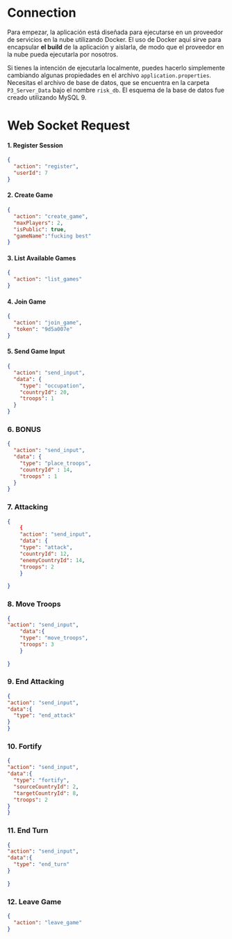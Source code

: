 # Connection
Para empezar, la aplicación está diseñada para ejecutarse en un proveedor de servicios en la nube utilizando Docker. El uso de Docker aquí sirve para encapsular __el build__ de la aplicación y aislarla, de modo que el proveedor en la nube pueda ejecutarla por nosotros.

Si tienes la intención de ejecutarla localmente, puedes hacerlo simplemente cambiando algunas propiedades en el archivo `application.properties`. Necesitas el archivo de base de datos, que se encuentra en la carpeta `P3_Server_Data` bajo el nombre `risk_db`. El esquema de la base de datos fue creado utilizando MySQL 9.


# Web Socket Request

#### 1. Register Session
```json
{
  "action": "register",
  "userId": 7  
}
 ```


#### 2. Create Game
```json
{
  "action": "create_game",
  "maxPlayers": 2,
  "isPublic": true,
  "gameName":"fucking best"
}
```
#### 3. List Available Games
```json
{
  "action": "list_games"
}
```

#### 4. Join Game
```json
{
  "action": "join_game",
  "token": "9d5a007e"
}
```

#### 5. Send Game Input
```json
{
  "action": "send_input",
  "data": {
    "type": "occupation",
    "countryId": 20,
    "troops": 1
  }
}
```

### 6. BONUS
```json
{
  "action": "send_input",
  "data": {
    "type": "place_troops",
	"countryId" : 14,
	"troops" : 1
  }
}
```

### 7. Attacking 
```json
{
    {
    "action": "send_input",
    "data": {
    "type": "attack",
    "countryId": 12,
    "enemyCountryId": 14,
    "troops": 2
    }
	
}
```

### 8. Move Troops 
```json
{
"action": "send_input",
    "data":{
    "type": "move_troops",
    "troops": 3
    }
	
}
```

### 9. End Attacking 
```json
{
"action": "send_input",
"data":{
  "type": "end_attack"
}	
}

```

### 10. Fortify
```json
{
"action": "send_input",
"data":{
  "type": "fortify",
  "sourceCountryId": 2,
  "targetCountryId": 8,
  "troops": 2
}
}
```

### 11. End Turn
```json
{
"action": "send_input",
"data":{
  "type": "end_turn"
}
	
}
```


### 12. Leave Game 
```json
{
  "action": "leave_game"
}
```


